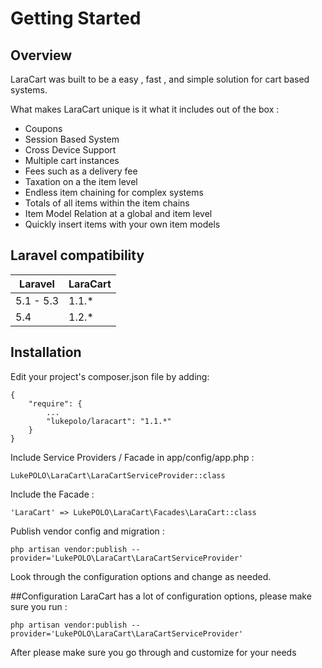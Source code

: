 # Getting Started
 
<a name="overview"></a>
## Overview
LaraCart was built to be a easy , fast , and simple solution for cart based systems.

What makes LaraCart unique is it what it includes out of the box :

- Coupons
- Session Based System
- Cross Device Support
- Multiple cart instances
- Fees such as a delivery fee
- Taxation on a the item level
- Endless item chaining for complex systems
- Totals of all items within the item chains
- Item Model Relation at a global and item level
- Quickly insert items with your own item models

## Laravel compatibility

| Laravel       | LaraCart    |
| ------------- |-------------|
| 5.1 - 5.3     | 1.1.*       |
| 5.4           | 1.2.*       |

<a name="installation"></a>
## Installation
Edit your project's composer.json file by adding:

    {
        "require": {
            ...
            "lukepolo/laracart": "1.1.*"
        }
    }

Include Service Providers / Facade in app/config/app.php :

    LukePOLO\LaraCart\LaraCartServiceProvider::class

Include the Facade :

    'LaraCart' => LukePOLO\LaraCart\Facades\LaraCart::class

Publish vendor config and migration :

    php artisan vendor:publish --provider='LukePOLO\LaraCart\LaraCartServiceProvider'
    
Look through the configuration options and change as needed.

<a name="configuration"></a>
##Configuration
LaraCart has a lot of configuration options, please make sure you run :

    php artisan vendor:publish --provider='LukePOLO\LaraCart\LaraCartServiceProvider'
    
After please make sure you go through and customize for your needs
